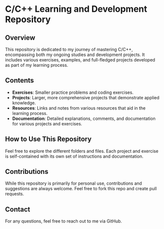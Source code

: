 # C/C++ Learning and Development Repository

## Overview

This repository is dedicated to my journey of mastering C/C++, encompassing both my ongoing studies and development projects. It includes various exercises, examples, and full-fledged projects developed as part of my learning process.

## Contents

- **Exercises**: Smaller practice problems and coding exercises.
- **Projects**: Larger, more comprehensive projects that demonstrate applied knowledge.
- **Resources**: Links and notes from various resources that aid in the learning process.
- **Documentation**: Detailed explanations, comments, and documentation for various projects and exercises.

## How to Use This Repository

Feel free to explore the different folders and files. Each project and exercise is self-contained with its own set of instructions and documentation. 

## Contributions

While this repository is primarily for personal use, contributions and suggestions are always welcome. Feel free to fork this repo and create pull requests.

## Contact

For any questions, feel free to reach out to me via GitHub.
